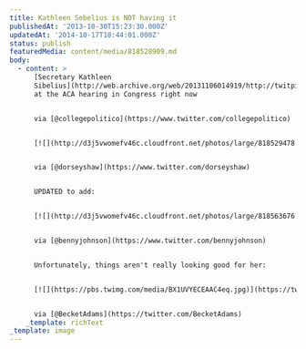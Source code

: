 ```yaml
---
title: Kathleen Sebelius is NOT having it
publishedAt: '2013-10-30T15:23:30.000Z'
updatedAt: '2014-10-17T18:44:01.000Z'
status: publish
featuredMedia: content/media/818528909.md
body:
  - content: >
      [Secretary Kathleen
      Sibelius](http://web.archive.org/web/20131106014919/http://twitpic.com:80/djbwy5)
      at the ACA hearing in Congress right now


      via [@collegepolitico](https://www.twitter.com/collegepolitico)


      [![](http://d3j5vwomefv46c.cloudfront.net/photos/large/818529478.gif?1383144690)](http://twitpic.com/djbxdy)


      via [@dorseyshaw](https://www.twitter.com/dorseyshaw)


      UPDATED to add:


      [![](http://d3j5vwomefv46c.cloudfront.net/photos/large/818563676.gif?1383156199)](http://twitpic.com/djcnrw)


      via [@bennyjohnson](https://www.twitter.com/bennyjohnson)


      Unfortunately, things aren't really looking good for her:


      [![](https://pbs.twimg.com/media/BX1UVYECEAAC4eq.jpg)](https://twitter.com/BecketAdams/status/395565068789637120/photo/1)


      via [@BecketAdams](https://twitter.com/BecketAdams)
    _template: richText
_template: image
---
```


